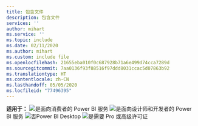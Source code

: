 ```yaml
---
title: 包含文件
description: 包含文件
services: ''
author: mihart
ms.service: ''
ms.topic: include
ms.date: 02/11/2020
ms.author: mihart
ms.custom: include file
ms.openlocfilehash: 21655eba010f0c687928b71a6e499d74cca7289d
ms.sourcegitcommit: 7aa0136f93f88516f97ddd8031ccac5d07863b92
ms.translationtype: HT
ms.contentlocale: zh-CN
ms.lasthandoff: 05/05/2020
ms.locfileid: "77496395"
---
```

<Token>**适用于：** ![是](media/yes.png)面向消费者的 Power BI 服务 ![是](media/yes.png)面向设计师和开发者的 Power BI 服务 ![否](media/no.png)Power BI Desktop ![是](media/yes.png)需要 Pro 或高级许可证</Token>